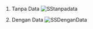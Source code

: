 1. Tanpa Data
   ![SStanpadata](https://github.com/user-attachments/assets/152c54d0-2047-4ba6-b7a9-f3aec7318b55)

2. Dengan Data
   ![SSDenganData](https://github.com/user-attachments/assets/01b61a58-6016-451b-8031-87d10b7f8a88)
